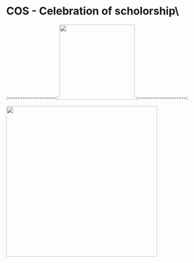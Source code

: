 # COS - Celebration of scholorship\

:--------------------:
<img src="https://thumbs2.imgbox.com/ce/db/PKWyN9Gn_t.jpg" width="200">
:--------------------:

<img src="https://thumbs2.imgbox.com/2d/1c/R6EwhPrj_t.jpg" width="400">
